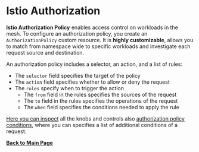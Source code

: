 # Istio Authorization

**Istio Authorization Policy** enables access control on workloads in the mesh. To configure an authorization policy, you create an `AuthorizationPolicy` custom resource. It is **highly customizable**, allows you to match from namespace wide to specific workloads and investigate each request source and destination.

An authorization policy includes a selector, an action, and a list of rules:

* The `selector` field specifies the target of the policy
* The `action` field specifies whether to allow or deny the request
* The `rules` specify when to trigger the action
  * The `from` field in the rules specifies the sources of the request
  * The `to` field in the rules specifies the operations of the request
  * The `when` field specifies the conditions needed to apply the rule

[Here you can inspect](https://istio.io/latest/docs/reference/config/security/authorization-policy/) all the knobs and controls also [authorization policy conditions](https://istio.io/latest/docs/reference/config/security/conditions/), where you can specifies a list of additional conditions of a request.


**[Back to Main Page](../README.md)**
